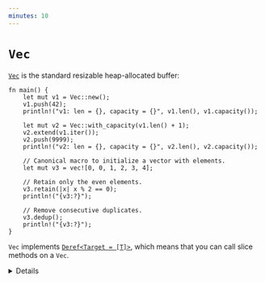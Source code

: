 ```yaml
---
minutes: 10
---
```


# `Vec`

[`Vec`][1] is the standard resizable heap-allocated buffer:

```rust,editable
fn main() {
    let mut v1 = Vec::new();
    v1.push(42);
    println!("v1: len = {}, capacity = {}", v1.len(), v1.capacity());

    let mut v2 = Vec::with_capacity(v1.len() + 1);
    v2.extend(v1.iter());
    v2.push(9999);
    println!("v2: len = {}, capacity = {}", v2.len(), v2.capacity());

    // Canonical macro to initialize a vector with elements.
    let mut v3 = vec![0, 0, 1, 2, 3, 4];

    // Retain only the even elements.
    v3.retain(|x| x % 2 == 0);
    println!("{v3:?}");

    // Remove consecutive duplicates.
    v3.dedup();
    println!("{v3:?}");
}
```

`Vec` implements [`Deref<Target = [T]>`][2], which means that you can call slice
methods on a `Vec`.

[1]: https://doc.rust-lang.org/std/vec/struct.Vec.html
[2]: https://doc.rust-lang.org/std/vec/struct.Vec.html#deref-methods-%5BT%5D

<details>

- `Vec` is a type of collection, along with `String` and `HashMap`. The data it
  contains is stored on the heap. This means the amount of data doesn't need to
  be known at compile time. It can grow or shrink at runtime.
- Notice how `Vec<T>` is a generic type too, but you don't have to specify `T`
  explicitly. As always with Rust type inference, the `T` was established during
  the first `push` call.
- `vec![...]` is a canonical macro to use instead of `Vec::new()` and it
  supports adding initial elements to the vector.
- To index the vector you use `[` `]`, but they will panic if out of bounds.
  Alternatively, using `get` will return an `Option`. The `pop` function will
  remove the last element.
- Slices are covered on day 3. For now, students only need to know that a value
  of type `Vec` gives access to all of the documented slice methods, too.
  
```rust,editable
// Creating vector of structs. 
let mut v4 = Vec::new();    
v4.push(User{username:"Ron".to_string(),email:"ron@mail.com".to_string(),password:"******".to_string()}); // We can add as many users we want in this vector.
println!("{:?}",v4)
```

</details>